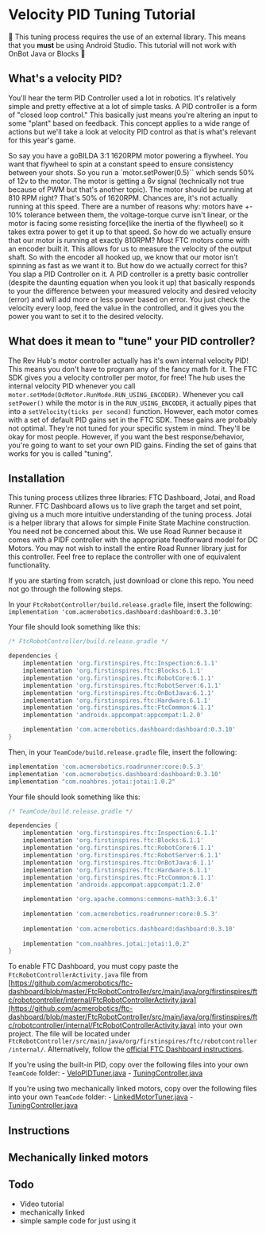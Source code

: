 # Velocity PID Tuning Tutorial

🚨 This tuning process requires the use of an external library. This means that you **must** be
using Android Studio. This tutorial will not work with OnBot Java or Blocks 🚨

## What's a velocity PID?

You'll hear the term PID Controller used a lot in robotics. It's relatively simple and pretty
effective at a lot of simple tasks. A PID controller is a form of "closed loop control." This
basically just means you're altering an input to some "plant" based on feedback. This concept
applies to a wide range of actions but we'll take a look at velocity PID control as that is what's
relevant for this year's game. 

So say you have a goBILDA 3:1 1620RPM motor powering a flywheel. You want that flywheel to spin at a
constant speed to ensure consistency between your shots. So you run a `motor.setPower(0.5)`` which
sends 50% of 12v to the motor. The motor is getting a 6v signal (technically not true because of PWM
but that's another topic). The motor should be running at 810 RPM right? That's 50% of 1620RPM.
Chances are, it's not actually running at this speed. There are a number of reasons why: motors have
+- 10% tolerance between them, the voltage-torque curve isn't linear, or the motor is facing some
resisting force(like the inertia of the flywheel) so it takes extra power to get it up to that
speed. So how do we actually ensure that our motor is running at exactly 810RPM? Most FTC motors
come with an encoder built it. This allows for us to measure the velocity of the output shaft. So
with the encoder all hooked up, we know that our motor isn't spinning as fast as we want it to. But
how do we actually correct for this? You slap a PID Controller on it. A PID controller is a pretty
basic controller (despite the daunting equation when you look it up) that basically responds to your
the difference between your measured velocity and desired velocity (error) and will add more or less
power based on error. You just check the velocity every loop, feed the value in the controlled, and
it gives you the power you want to set it to the desired velocity.

## What does it mean to "tune" your PID controller?

The Rev Hub's motor controller actually has it's own internal velocity PID! This means you don't
have to program any of the fancy math for it. The FTC SDK gives you a velocity controller per motor,
for free! The hub uses the internal velocity PID whenever you call
`motor.setMode(DcMotor.RunMode.RUN_USING_ENCODER)`. Whenever you call `setPower()` while the motor
is in the `RUN_USING_ENCODER`, it actually pipes that into a `setVelocity(ticks per second)`
function. However, each motor comes with a set of default PID gains set in the FTC SDK. These gains
are probably not optimal. They're not tuned for your specific system in mind. They'll be okay for
most people. However, if you want the best response/behavior, you're going to want to set your own
PID gains. Finding the set of gains that works for you is called "tuning".

## Installation

This tuning process utilizes three libraries: FTC Dashboard, Jotai, and Road Runner. FTC Dashboard
allows us to live graph the target and set point, giving us a much more intuitive understanding of
the tuning process. Jotai is a helper library that allows for simple Finite State Machine
construction. You need not be concerned about this. We use Road Runner because it comes with a PIDF
controller with the appropriate feedforward model for DC Motors. You may not wish to install the
entire Road Runner library just for this controller. Feel free to replace the controller with one of
equivalent functionality. 

If you are starting from scratch, just download or clone this repo. You need not go through the
following steps.

In your `FtcRobotController/build.release.gradle` file, insert the following: `implementation 'com.acmerobotics.dashboard:dashboard:0.3.10'`

Your file should look something like this:

```groovy
/* FtcRobotController/build.release.gradle */ 

dependencies {
    implementation 'org.firstinspires.ftc:Inspection:6.1.1'
    implementation 'org.firstinspires.ftc:Blocks:6.1.1'
    implementation 'org.firstinspires.ftc:RobotCore:6.1.1'
    implementation 'org.firstinspires.ftc:RobotServer:6.1.1'
    implementation 'org.firstinspires.ftc:OnBotJava:6.1.1'
    implementation 'org.firstinspires.ftc:Hardware:6.1.1'
    implementation 'org.firstinspires.ftc:FtcCommon:6.1.1'
    implementation 'androidx.appcompat:appcompat:1.2.0'

    implementation 'com.acmerobotics.dashboard:dashboard:0.3.10'
}
```

Then, in your `TeamCode/build.release.gradle` file, insert the following:

```groovy
implementation 'com.acmerobotics.roadrunner:core:0.5.3'
implementation 'com.acmerobotics.dashboard:dashboard:0.3.10'
implementation "com.noahbres.jotai:jotai:1.0.2"
```

Your file should look something like this:

```groovy
/* TeamCode/build.release.gradle */ 

dependencies {
    implementation 'org.firstinspires.ftc:Inspection:6.1.1'
    implementation 'org.firstinspires.ftc:Blocks:6.1.1'
    implementation 'org.firstinspires.ftc:RobotCore:6.1.1'
    implementation 'org.firstinspires.ftc:RobotServer:6.1.1'
    implementation 'org.firstinspires.ftc:OnBotJava:6.1.1'
    implementation 'org.firstinspires.ftc:Hardware:6.1.1'
    implementation 'org.firstinspires.ftc:FtcCommon:6.1.1'
    implementation 'androidx.appcompat:appcompat:1.2.0'

    implementation 'org.apache.commons:commons-math3:3.6.1'
    
    implementation 'com.acmerobotics.roadrunner:core:0.5.3'
    
    implementation 'com.acmerobotics.dashboard:dashboard:0.3.10'
    
    implementation "com.noahbres.jotai:jotai:1.0.2"
}
```

To enable FTC Dashboard, you must copy paste the `FtcRobotControllerActivity.java` file from
[https://github.com/acmerobotics/ftc-dashboard/blob/master/FtcRobotController/src/main/java/org/firstinspires/ftc/robotcontroller/internal/FtcRobotControllerActivity.java](https://github.com/acmerobotics/ftc-dashboard/blob/master/FtcRobotController/src/main/java/org/firstinspires/ftc/robotcontroller/internal/FtcRobotControllerActivity.java)
into your own project. The file will be located under `FtcRobotController/src/main/java/org/firstinspires/ftc/robotcontroller/internal/`.
Alternatively, follow the [official FTC Dashboard instructions](https://acmerobotics.github.io/ftc-dashboard/gettingstarted).

If you're using the built-in PID, copy over the following files into your own `TeamCode` folder:
    - [VeloPIDTuner.java](TeamCode/src/main/java/org/firstinspires/ftc/teamcode/VeloPIDTuner.java)
    - [TuningController.java](TeamCode/src/main/java/org/firstinspires/ftc/teamcode/TuningController.java)

If you're using two mechanically linked motors, copy over the following files into your own
`TeamCode` folder:
    - [LinkedMotorTuner.java](TeamCode/src/main/java/org/firstinspires/ftc/teamcode/LinkedMotorTuner.java)
    - [TuningController.java](TeamCode/src/main/java/org/firstinspires/ftc/teamcode/TuningController.java)

## Instructions

## Mechanically linked motors

## Todo
- Video tutorial
- mechanically linked
- simple sample code for just using it